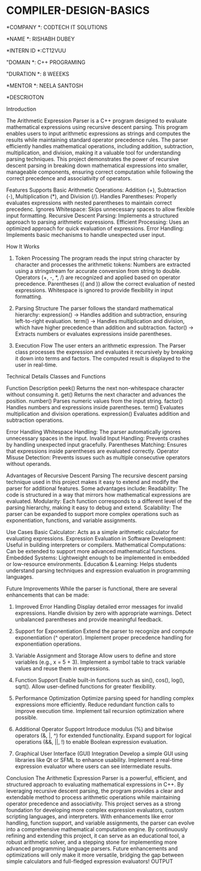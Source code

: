 # COMPILER-DESIGN-BASICS

*COMPANY *: CODTECH IT SOLUTIONS

*NAME *: RISHABH DUBEY

*INTERN ID *:CT12VUU

"DOMAIN *: C++ PROGRAMING

"DURATION *: 8 WEEEKS

*MENTOR *: NEELA SANTOSH

*DESCRIOTON

Introduction

The Arithmetic Expression Parser is a C++ program designed to evaluate mathematical expressions using recursive descent parsing. This program enables users to input arithmetic expressions as strings and computes the results while maintaining standard operator precedence rules. The parser efficiently handles mathematical operations, including addition, subtraction, multiplication, and division, making it a valuable tool for understanding parsing techniques.
This project demonstrates the power of recursive descent parsing in breaking down mathematical expressions into smaller, manageable components, ensuring correct computation while following the correct precedence and associativity of operators.

Features
Supports Basic Arithmetic Operations: Addition (+), Subtraction (-), Multiplication (*), and Division (/).
Handles Parentheses: Properly evaluates expressions with nested parentheses to maintain correct precedenc.
Ignores Whitespace: Skips unnecessary spaces to allow flexible input formatting.
Recursive Descent Parsing: Implements a structured approach to parsing arithmetic expressions.
Efficient Processing: Uses an optimized approach for quick evaluation of expressions.
Error Handling: Implements basic mechanisms to handle unexpected user input.

How It Works
1. Token Processing
The program reads the input string character by character and processes the arithmetic tokens:
Numbers are extracted using a stringstream for accurate conversion from string to double.
Operators (+, -, *, /) are recognized and applied based on operator precedence.
Parentheses (( and )) allow the correct evaluation of nested expressions.
Whitespace is ignored to provide flexibility in input formatting.

2. Parsing Structure
The parser follows the standard mathematical hierarchy:
expression() → Handles addition and subtraction, ensuring left-to-right evaluation.
term() → Handles multiplication and division, which have higher precedence than addition and subtraction.
factor() → Extracts numbers or evaluates expressions inside parentheses.

3. Execution Flow
The user enters an arithmetic expression.
The Parser class processes the expression and evaluates it recursively by breaking it down into terms and factors.
The computed result is displayed to the user in real-time.

Technical Details
Classes and Functions

Function
Description
peek()
Returns the next non-whitespace character without consuming it.
get()
Returns the next character and advances the position.
number()
Parses numeric values from the input string.
factor()
Handles numbers and expressions inside parentheses.
term()
Evaluates multiplication and division operations.
expression()
Evaluates addition and subtraction operations.

Error Handling
Whitespace Handling: The parser automatically ignores unnecessary spaces in the input.
Invalid Input Handling: Prevents crashes by handling unexpected input gracefully.
Parentheses Matching: Ensures that expressions inside parentheses are evaluated correctly.
Operator Misuse Detection: Prevents issues such as multiple consecutive operators without operands.

Advantages of Recursive Descent Parsing
The recursive descent parsing technique used in this project makes it easy to extend and modify the parser for additional features. Some advantages include:
Readability: The code is structured in a way that mirrors how mathematical expressions are evaluated.
Modularity: Each function corresponds to a different level of the parsing hierarchy, making it easy to debug and extend.
Scalability: The parser can be expanded to support more complex operations such as exponentiation, functions, and variable assignments.

Use Cases
Basic Calculator: Acts as a simple arithmetic calculator for evaluating expressions.
Expression Evaluation in Software Development: Useful in building interpreters or compilers.
Mathematical Computations: Can be extended to support more advanced mathematical functions.
Embedded Systems: Lightweight enough to be implemented in embedded or low-resource environments.
Education & Learning: Helps students understand parsing techniques and expression evaluation in programming languages.

Future Improvements
While the parser is functional, there are several enhancements that can be made:
1. Improved Error Handling
Display detailed error messages for invalid expressions.
Handle division by zero with appropriate warnings.
Detect unbalanced parentheses and provide meaningful feedback.

2. Support for Exponentiation
Extend the parser to recognize and compute exponentiation (^ operator).
Implement proper precedence handling for exponentiation operations.

3. Variable Assignment and Storage
Allow users to define and store variables (e.g., x = 5 + 3).
Implement a symbol table to track variable values and reuse them in expressions.

4. Function Support
Enable built-in functions such as sin(), cos(), log(), sqrt().
Allow user-defined functions for greater flexibility.
5. Performance Optimization
Optimize parsing speed for handling complex expressions more efficiently.
Reduce redundant function calls to improve execution time.
Implement tail recursion optimization where possible.

6. Additional Operator Support
Introduce modulus (%) and bitwise operators (&, |, ^) for extended functionality.
Expand support for logical operations (&&, ||, !) to enable Boolean expression evaluation.

7. Graphical User Interface (GUI) Integration
Develop a simple GUI using libraries like Qt or SFML to enhance usability.
Implement a real-time expression evaluator where users can see intermediate results.

Conclusion
The Arithmetic Expression Parser is a powerful, efficient, and structured approach to evaluating mathematical expressions in C++. By leveraging recursive descent parsing, the program provides a clear and extendable method to process arithmetic operations while maintaining operator precedence and associativity.
This project serves as a strong foundation for developing more complex expression evaluators, custom scripting languages, and interpreters. With enhancements like error handling, function support, and variable assignments, the parser can evolve into a comprehensive mathematical computation engine.
By continuously refining and extending this project, it can serve as an educational tool, a robust arithmetic solver, and a stepping stone for implementing more advanced programming language parsers.
Future enhancements and optimizations will only make it more versatile, bridging the gap between simple calculators and full-fledged expression evaluators!
  OUTPUT 
